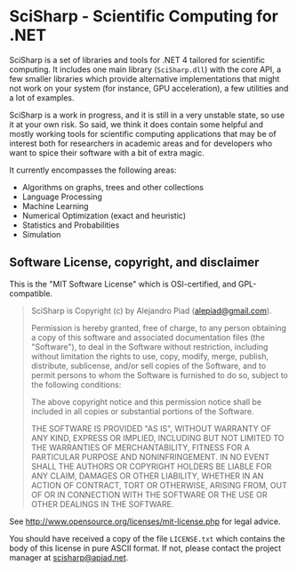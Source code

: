 SciSharp - Scientific Computing for .NET
========================================

SciSharp is a set of libraries and tools for .NET 4 tailored for
scientific computing. It includes one main library (`SciSharp.dll`)
with the core API, a few smaller libraries which provide alternative
implementations that might not work on your system (for instance,
GPU acceleration), a few utilities and a lot of examples.

SciSharp is a work in progress, and it is still in a very unstable
state, so use it at your own risk. So said, we think it does
contain some helpful and mostly working tools for scientific 
computing applications that may be of interest both for researchers
in academic areas and for developers who want to spice their software
with a bit of extra magic.

It currently encompasses the following areas:

 * Algorithms on graphs, trees and other collections
 * Language Processing
 * Machine Learning
 * Numerical Optimization (exact and heuristic) 
 * Statistics and Probabilities
 * Simulation


Software License, copyright, and disclaimer
-------------------------------------------

This is the "MIT Software License" which is OSI-certified, and GPL-compatible. 

>  SciSharp is Copyright (c) by Alejandro Piad (<alepiad@gmail.com>).
>
>  Permission is hereby granted, free of charge, to any person obtaining a copy 
>  of this software and associated documentation files (the "Software"), to deal 
>  in the Software without restriction, including without limitation the rights 
>  to use, copy, modify, merge, publish, distribute, sublicense, and/or sell 
>  copies of the Software, and to permit persons to whom the Software is 
>  furnished to do so, subject to the following conditions:
>
>  The above copyright notice and this permission notice shall be included in
>  all copies or substantial portions of the Software.
>
>  THE SOFTWARE IS PROVIDED "AS IS", WITHOUT WARRANTY OF ANY KIND, EXPRESS OR 
>  IMPLIED, INCLUDING BUT NOT LIMITED TO THE WARRANTIES OF MERCHANTABILITY, 
>  FITNESS FOR A PARTICULAR PURPOSE AND NONINFRINGEMENT. IN NO EVENT SHALL THE 
>  AUTHORS OR COPYRIGHT HOLDERS BE LIABLE FOR ANY CLAIM, DAMAGES OR OTHER 
>  LIABILITY, WHETHER IN AN ACTION OF CONTRACT, TORT OR OTHERWISE, ARISING FROM, 
>  OUT OF OR IN CONNECTION WITH THE SOFTWARE OR THE USE OR OTHER DEALINGS IN THE 
>  SOFTWARE.

See <http://www.opensource.org/licenses/mit-license.php> for legal advice.

You should have received a copy of the file `LICENSE.txt` which contains the body of this license in pure ASCII format. If not, please contact the project manager at <scisharp@apiad.net>.



